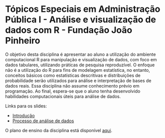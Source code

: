 # Tópicos Especiais em Administração Pública I - Análise e visualização de dados com R - Fundação João Pinheiro

O objetivo desta disciplina é apresentar ao aluno a utilização do ambiente computacional R para manipulação e visualização de dados, com foco em dados tabulares, utilizando práticas de pesquisa reproduzível. O enfoque não é a utilização do R para fins de modelagem estatística, no entanto, conceitos básicos como estatísticas descritivas e distribuições de probabilidade serão utilizados para análise e interpretação de bases de dados reais. Essa disciplina não assume conhecimento prévio em programação. Ao final, espera-se que o aluno tenha desenvolvido habilidades computacionais úteis para análise de dados.

Links para os slides:

* [Introdução](https://fjuniorr.github.io/eg-fjp_analise-visualizacao-dados_2020-01/01_intro)
* [Processo de análise de dados](https://fjuniorr.github.io/eg-fjp_analise-visualizacao-dados_2020-01/02_analise-dados)

O plano de ensino da disciplina está disponível [aqui](plano_ensino_2020-02-06.pdf).
